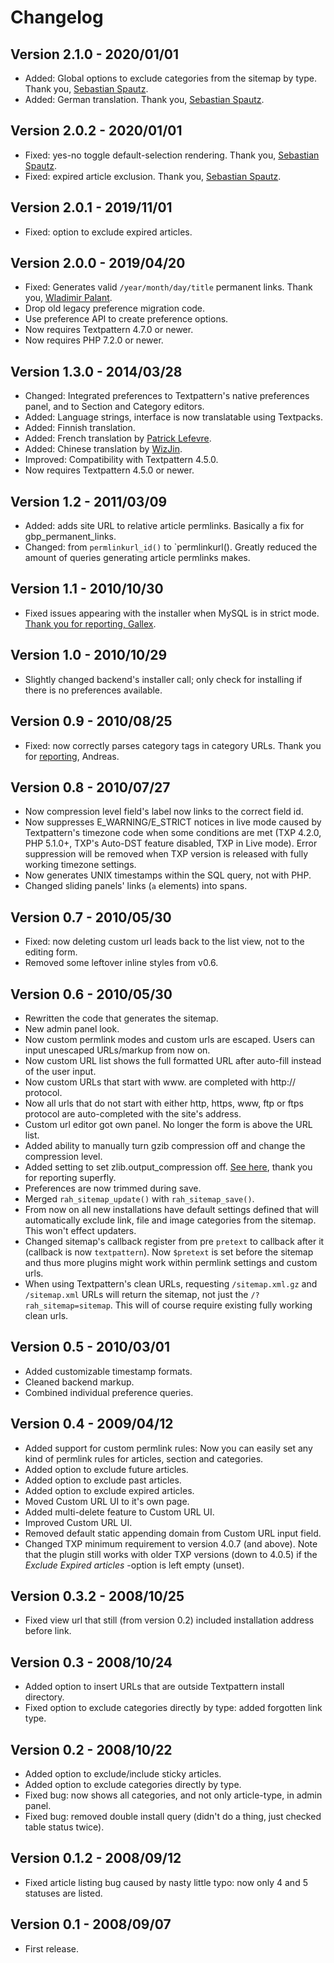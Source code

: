 # Changelog

## Version 2.1.0 - 2020/01/01

* Added: Global options to exclude categories from the sitemap by type. Thank you, [Sebastian Spautz](https://github.com/sebastiansIT).
* Added: German translation. Thank you, [Sebastian Spautz](https://github.com/sebastiansIT).

## Version 2.0.2 - 2020/01/01

* Fixed: yes-no toggle default-selection rendering. Thank you, [Sebastian Spautz](https://github.com/sebastiansIT).
* Fixed: expired article exclusion. Thank you, [Sebastian Spautz](https://github.com/sebastiansIT).

## Version 2.0.1 - 2019/11/01

* Fixed: option to exclude expired articles.

## Version 2.0.0 - 2019/04/20

* Fixed: Generates valid `/year/month/day/title` permanent links. Thank you, [Wladimir Palant](https://github.com/palant).
* Drop old legacy preference migration code.
* Use preference API to create preference options.
* Now requires Textpattern 4.7.0 or newer.
* Now requires PHP 7.2.0 or newer.

## Version 1.3.0 - 2014/03/28

* Changed: Integrated preferences to Textpattern's native preferences panel, and to Section and Category editors.
* Added: Language strings, interface is now translatable using Textpacks.
* Added: Finnish translation.
* Added: French translation by [Patrick Lefevre](https://twitter.com/lowel).
* Added: Chinese translation by [WizJin](https://github.com/wizjin).
* Improved: Compatibility with Textpattern 4.5.0.
* Now requires Textpattern 4.5.0 or newer.

## Version 1.2 - 2011/03/09

* Added: adds site URL to relative article permlinks. Basically a fix for gbp_permanent_links.
* Changed: from `permlinkurl_id()` to `permlinkurl(). Greatly reduced the amount of queries generating article permlinks makes.

## Version 1.1 - 2010/10/30

* Fixed issues appearing with the installer when MySQL is in strict mode. [Thank you for reporting, Gallex](http://forum.textpattern.com/viewtopic.php?pid=236637#p236637).

## Version 1.0 - 2010/10/29

* Slightly changed backend's installer call; only check for installing if there is no preferences available.

## Version 0.9 - 2010/08/25

* Fixed: now correctly parses category tags in category URLs. Thank you for [reporting](http://forum.textpattern.com/viewtopic.php?pid=233619#p233619), Andreas.

## Version 0.8 - 2010/07/27

* Now compression level field's label now links to the correct field id.
* Now suppresses E_WARNING/E_STRICT notices in live mode caused by Textpattern's timezone code when some conditions are met (TXP 4.2.0, PHP 5.1.0+, TXP's Auto-DST feature disabled, TXP in Live mode). Error suppression will be removed when TXP version is released with fully working timezone settings.
* Now generates UNIX timestamps within the SQL query, not with PHP.
* Changed sliding panels' links (`a` elements) into spans.

## Version 0.7 - 2010/05/30

* Fixed: now deleting custom url leads back to the list view, not to the editing form.
* Removed some leftover inline styles from v0.6.

## Version 0.6 - 2010/05/30

* Rewritten the code that generates the sitemap.
* New admin panel look.
* Now custom permlink modes and custom urls are escaped. Users can input unescaped URLs/markup from now on.
* Now custom URL list shows the full formatted URL after auto-fill instead of the user input.
* Now custom URLs that start with www. are completed with http:// protocol.
* Now all urls that do not start with either http, https, www, ftp or ftps protocol are auto-completed with the site's address.
* Custom url editor got own panel. No longer the form is above the URL list.
* Added ability to manually turn gzib compression off and change the compression level.
* Added setting to set zlib.output_compression off. [See here](http://forum.textpattern.com/viewtopic.php?pid=224931#p224931), thank you for reporting superfly.
* Preferences are now trimmed during save.
* Merged `rah_sitemap_update()` with `rah_sitemap_save()`.
* From now on all new installations have default settings defined that will automatically exclude link, file and image categories from the sitemap. This won't effect updaters.
* Changed sitemap's callback register from pre `pretext` to callback after it (callback is now `textpattern`). Now `$pretext` is set before the sitemap and thus more plugins might work within permlink settings and custom urls.
* When using Textpattern's clean URLs, requesting `/sitemap.xml.gz` and `/sitemap.xml` URLs will return the sitemap, not just the `/?rah_sitemap=sitemap`. This will of course require existing fully working clean urls.

## Version 0.5 - 2010/03/01

* Added customizable timestamp formats.
* Cleaned backend markup.
* Combined individual preference queries.

## Version 0.4 - 2009/04/12

* Added support for custom permlink rules: Now you can easily set any kind of permlink rules for articles, section and categories.
* Added option to exclude future articles.
* Added option to exclude past articles.
* Added option to exclude expired articles.
* Moved Custom URL UI to it's own page.
* Added multi-delete feature to Custom URL UI.
* Improved Custom URL UI.
* Removed default static appending domain from Custom URL input field.
* Changed TXP minimum requirement to version 4.0.7 (and above). Note that the plugin still works with older TXP versions (down to 4.0.5) if the _Exclude Expired articles_ -option is left empty (unset).

## Version 0.3.2 - 2008/10/25

* Fixed view url that still (from version 0.2) included installation address before link.

## Version 0.3 - 2008/10/24

* Added option to insert URLs that are outside Textpattern install directory.
* Fixed option to exclude categories directly by type: added forgotten link type.

## Version 0.2 - 2008/10/22

* Added option to exclude/include sticky articles.
* Added option to exclude categories directly by type.
* Fixed bug: now shows all categories, and not only article-type, in admin panel.
* Fixed bug: removed double install query (didn't do a thing, just checked table status twice).

## Version 0.1.2 - 2008/09/12

* Fixed article listing bug caused by nasty little typo: now only 4 and 5 statuses are listed.

## Version 0.1 - 2008/09/07

* First release.
